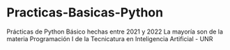 # Practicas-Basicas-Python
Prácticas de Python Básico hechas entre 2021 y 2022 
La mayoría son de la materia Programación I de la Tecnicatura en Inteligencia Artificial - UNR
